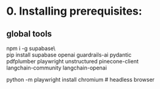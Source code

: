 # 0. Installing prerequisites:
## global tools
npm   i -g supabase\               
pip  install supabase openai guardrails-ai pydantic \
              pdfplumber playwright unstructured pinecone-client \
              langchain-community langchain-openai

python -m playwright install chromium   # headless browser

